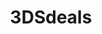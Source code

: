 ---
title: 3DSdeals
crosslinks:
- 3DS
- GameSale
- mariokart
- gameswap
- patientgamers
- Games
- wiiudeals
- dragonquest
- MonsterHunter
- nintendo
---